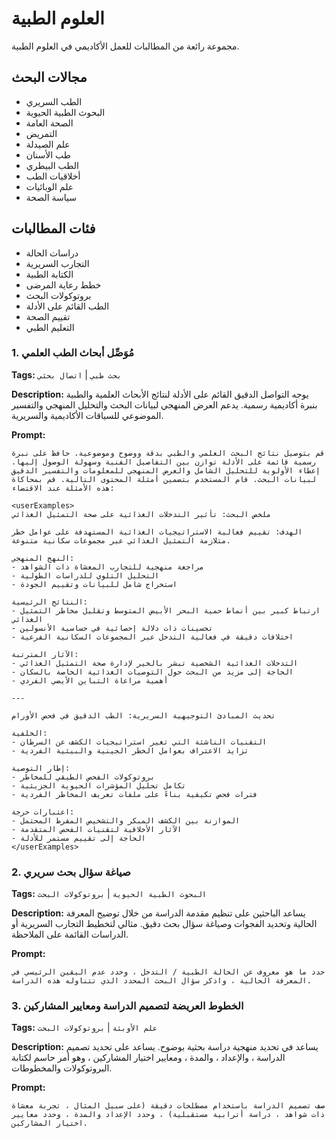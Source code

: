 # العلوم الطبية

مجموعة رائعة من المطالبات للعمل الأكاديمي في العلوم الطبية.

## مجالات البحث
- الطب السريري
- البحوث الطبية الحيوية
- الصحة العامة
- التمريض
- علم الصيدلة
- طب الأسنان
- الطب البيطري
- أخلاقيات الطب
- علم الوبائيات
- سياسة الصحة

## فئات المطالبات
- دراسات الحالة
- التجارب السريرية
- الكتابة الطبية
- خطط رعاية المرضى
- بروتوكولات البحث
- الطب القائم على الأدلة
- تقييم الصحة
- التعليم الطبي

### 1. مُوَصِّل أبحاث الطب العلمي

**Tags:** `بحث طبي` | `اتصال بحثي`

**Description:** يوجه التواصل الدقيق القائم على الأدلة لنتائج الأبحاث العلمية والطبية بنبرة أكاديمية رسمية. يدعم العرض المنهجي لبيانات البحث والتحليل المنهجي والتفسير الموضوعي للسياقات الأكاديمية والسريرية.

**Prompt:**
```
قم بتوصيل نتائج البحث العلمي والطبي بدقة ووضوح وموضوعية. حافظ على نبرة رسمية قائمة على الأدلة توازن بين التفاصيل الفنية وسهولة الوصول إليها. إعطاء الأولوية للتحليل الشامل والعرض المنهجي للمعلومات والتفسير الدقيق لبيانات البحث. قام المستخدم بتضمين أمثلة المحتوى التالية. قم بمحاكاة هذه الأمثلة عند الاقتضاء:

<userExamples>
ملخص البحث: تأثير التدخلات الغذائية على صحة التمثيل الغذائي

الهدف: تقييم فعالية الاستراتيجيات الغذائية المستهدفة على عوامل خطر متلازمة التمثيل الغذائي عبر مجموعات سكانية متنوعة.

النهج المنهجي:
- مراجعة منهجية للتجارب المعشاة ذات الشواهد
- التحليل التلوي للدراسات الطولية
- استخراج شامل للبيانات وتقييم الجودة

النتائج الرئيسية:
- ارتباط كبير بين أنماط حمية البحر الأبيض المتوسط وتقليل مخاطر التمثيل الغذائي
- تحسينات ذات دلالة إحصائية في حساسية الأنسولين
- اختلافات دقيقة في فعالية التدخل عبر المجموعات السكانية الفرعية

الآثار المترتبة:
- التدخلات الغذائية الشخصية تبشر بالخير لإدارة صحة التمثيل الغذائي
- الحاجة إلى مزيد من البحث حول التوصيات الغذائية الخاصة بالسكان
- أهمية مراعاة التباين الأيضي الفردي

---

تحديث المبادئ التوجيهية السريرية: الطب الدقيق في فحص الأورام

الخلفية:
- التقنيات الناشئة التي تغير استراتيجيات الكشف عن السرطان
- تزايد الاعتراف بعوامل الخطر الجينية والبيئية الفردية

إطار التوصية:
- بروتوكولات الفحص الطبقي للمخاطر
- تكامل تحليل المؤشرات الحيوية الجزيئية
- فترات فحص تكيفية بناءً على ملفات تعريف المخاطر الفردية

اعتبارات حرجة:
- الموازنة بين الكشف المبكر والتشخيص المفرط المحتمل
- الآثار الأخلاقية لتقنيات الفحص المتقدمة
- الحاجة إلى تقييم مستمر للأدلة
</userExamples>
```

### 2. صياغة سؤال بحث سريري

**Tags:** `البحوث الطبية الحيوية` | `بروتوكولات البحث`

**Description:** يساعد الباحثين على تنظيم مقدمة الدراسة من خلال توضيح المعرفة الحالية وتحديد الفجوات وصياغة سؤال بحث دقيق. مثالي لتخطيط التجارب السريرية أو الدراسات القائمة على الملاحظة.

**Prompt:**
```
حدد ما هو معروف عن الحالة الطبية / التدخل ، وحدد عدم اليقين الرئيسي في المعرفة الحالية ، واذكر سؤال البحث المحدد الذي تتناوله هذه الدراسة.
```

### 3. الخطوط العريضة لتصميم الدراسة ومعايير المشاركين

**Tags:** `علم الأوبئة` | `بروتوكولات البحث`

**Description:** يساعد في تحديد منهجية دراسة بحثية بوضوح. يساعد على تحديد تصميم الدراسة ، والإعداد ، والمدة ، ومعايير اختيار المشاركين ، وهو أمر حاسم لكتابة البروتوكولات والمخطوطات.

**Prompt:**
```
صف تصميم الدراسة باستخدام مصطلحات دقيقة (على سبيل المثال ، تجربة معشاة ذات شواهد ، دراسة أترابية مستقبلية) ، وحدد الإعداد والمدة ، وحدد معايير اختيار المشاركين.
```
